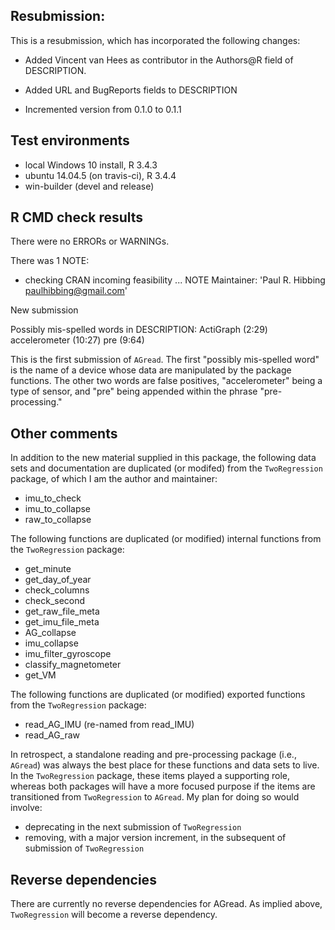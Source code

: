 ## Resubmission:
This is a resubmission, which has incorporated the following changes:

* Added Vincent van Hees as contributor in the Authors@R field of
    DESCRIPTION.

* Added URL and BugReports fields to DESCRIPTION

* Incremented version from 0.1.0 to 0.1.1

## Test environments
* local Windows 10 install, R 3.4.3
* ubuntu 14.04.5 (on travis-ci), R 3.4.4
* win-builder (devel and release)

## R CMD check results
There were no ERRORs or WARNINGs. 

There was 1 NOTE:

* checking CRAN incoming feasibility ... NOTE
Maintainer: 'Paul R. Hibbing <paulhibbing@gmail.com>'

New submission

Possibly mis-spelled words in DESCRIPTION:
  ActiGraph (2:29)
  accelerometer (10:27)
  pre (9:64)

This is the first submission of `AGread`. The first
    "possibly mis-spelled word" is the name of a device
    whose data are manipulated by the package functions.
    The other two words are false positives, "accelerometer"
    being a type of sensor, and "pre" being appended within
    the phrase "pre-processing."

## Other comments

In addition to the new material supplied in this package, the
    following data sets and documentation are duplicated (or modifed)
    from the `TwoRegression` package, of which I am the author and
    maintainer:

* imu_to_check
* imu_to_collapse
* raw_to_collapse

The following functions are duplicated (or modified) internal
    functions from the `TwoRegression` package:

* get_minute
* get_day_of_year
* check_columns
* check_second
* get_raw_file_meta
* get_imu_file_meta
* AG_collapse
* imu_collapse
* imu_filter_gyroscope
* classify_magnetometer
* get_VM

The following functions are duplicated (or modified) exported
    functions from the `TwoRegression` package:

* read_AG_IMU (re-named from read_IMU)
* read_AG_raw

In retrospect, a standalone reading and pre-processing package
    (i.e., `AGread`) was always the best place for these functions
    and data sets to live. In the `TwoRegression` package, these items
    played a supporting role, whereas both packages will have a more
    focused purpose if the items are transitioned from `TwoRegression`
    to `AGread`. My plan for doing so would involve:

* deprecating in the next submission of `TwoRegression`
* removing, with a major version increment, in the subsequent of
    submission of `TwoRegression`

## Reverse dependencies

There are currently no reverse dependencies for AGread. As implied
above, `TwoRegression` will become a reverse dependency.
